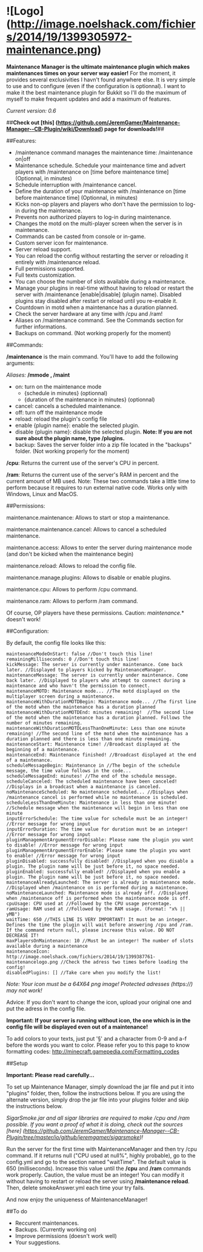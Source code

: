 ![Logo] (http://image.noelshack.com/fichiers/2014/19/1399305972-maintenance.png)
===========================

**Maintenance Manager is the ultimate maintenance plugin which makes maintenances times on your server way easier!**
For the moment, it provides several exclusivities I havn't found anywhere else. It is very simple to use and to configure (even if the configuration is optionnal). I want to make it the best maintenance plugin for Bukkit so I'll do the maximum of myself to make frequent updates and add a maximum of features.

*Current version: 0.6*


##**Check out [this] (https://github.com/JeremGamer/Maintenance-Manager--CB-Plugin/wiki/Download) page for downloads!**##


##Features:

- /maintenance command manages the maintenance time: /maintenance on|off
- Maintenance schedule. Schedule your maintenance time and advert players with /maintenance on [time before maintenance time] (Optionnal, in minutes)
- Schedule interruption with /maintenance cancel.
- Define the duration of your maintenance with /maintenance on [time before maintenance time] <duration> (Optionnal, in minutes)
- Kicks non-op players and players who don't have the permission to log-in during the maintenance.
- Prevents non authorized players to log-in during maintenance.
- Changes the motd on the multi-player screen when the server is in maintenance.
- Commands can be casted from console or in-game.
- Custom server icon for maintenance.
- Server reload support.
- You can reload the config without restarting the server or reloading it entirely with /maintenance reload.
- Full permissions supported.
- Full texts customization.
- You can choose the number of slots available during a maintenance.
- Manage your plugins in real-time without having to reload or restart the server with /maintenance [enable|disable] (plugin name). Disabled plugins stay disabled after restart or reload until you re-enable it. 
- Countdown in motd when a maintenance has a duration planned. 
- Check the server hardware at any time with /cpu and /ram!
- Aliases on /maintenance command. See the Commands section for further informations. 
- Backups on command. (Not working properly for the moment)

##Commands:

**/maintenance** is the main command. You'll have to add the following arguments:

*Aliases:* **/mmode , /maint**
* on: turn on the maintenance mode
    - {schedule in minutes} (optionnal)
    - {duration of the maintenance in minutes} (optionnal)
* cancel: cancels a scheduled maintenance. 
* off: turn off the maintenance mode
* reload: reload the plugin's config file
* enable {plugin name}: enable the selected plugin.
* disable {plugin name}: disable the selected plugin.
**Note: If you are not sure about the plugin name, type /plugins.**
* backup: Saves the server folder into a zip file located in the "backups" folder. (Not working properly for the moment)

**/cpu**: Returns the current use of the server's CPU in percent.

**/ram**: Returns the current use of the server's RAM in percent and the current amount of MB used. Note: These two commands take a little time to perform because it requires to run external native code. Works only with Windows, Linux and MacOS.

##Permissions:

maintenance.maintenance: Allows to start or stop a maintenance.

maintenance.maintenance.cancel: Allows to cancel a scheduled maintenance.

maintenance.access: Allows to enter the server during maintenance mode (and don't be kicked when the maintenance begin)

maintenance.reload: Allows to reload the config file.

maintenance.manage.plugins: Allows to disable or enable plugins.

maintenance.cpu: Allows to perform /cpu command.

maintenance.ram: Allows to perform /ram command.

Of course, OP players have these permissions. Caution: *maintenance.** doesn't work!


##Configuration:

By default, the config file looks like this:

```
maintenanceModeOnStart: false //Don't touch this line!
remainingMilliseconds: 0 //Don't touch this line!
kickMessage: The server is currently under maintenance. Come back later. //Displayed to players kicked by MaintenanceManager.
maintenanceMessage: The server is currently under maintenance. Come back later. //Displayed to players who attempt to connect during a maintenance and who havn't the permission to connect.
maintenanceMOTD: Maintenance mode... //The motd displayed on the multiplayer screen during a maintenance.
maintenanceWithDurationMOTDBegin: Maintenance mode... //The first line of the motd when the maintenance has a duration planned
maintenanceWithDurationMOTDEnd: minutes remaining!  //The second line of the motd when the maintenance has a duration planned. Follows the number of minutes remaining.
maintenanceWithDurationMOTDLessThanOneMinute: Less than one minute remaining! //The second line of the motd when the maintenance has a duration planned and there is less than one minute remaining.
maintenanceStart: Maintenance time! //Broadcast displayed at the beginning of a maintenance.
maintenanceEnd: Maintenance finished! //Broadcast displayed at the end of a maintenance.
scheduleMessageBegin: Maintenance in //The begin of the schedule message, the time value follows in the code...
scheduleMessageEnd: minutes! //The end of the schedule message.
scheduleCanceled: The scheduled maintenance have been canceled! //Displays in a broadcast when a maintenance is canceled.
noMaintenanceScheduled: No maintenance scheduled... //Displays when /maintenance cancel is performed while no maintenance is scheduled.
scheduleLessThanOneMinute: Maintenance in less than one minute! //Schedule message when the maintenance will begin in less than one minute
inputErrorSchedule: The time value for schedule must be an integer! //Error message for wrong input
inputErrorDuration: The time value for duration must be an integer! //Error message for wrong input
pluginManagementArgumentErrorDisable: Please name the plugin you want to disable! //Error message for wrong input
pluginManagementArgumentErrorEnable: Please name the plugin you want to enable! //Error message for wrong input
pluginDisabled: successfully disabled! //Displayed when you disable a plugin. The plugin name will be just before it, no space needed.
pluginEnabled: successfully enabled! //Displayed when you enable a plugin. The plugin name will be just before it, no space needed.
maintenanceAlreadyLaunched: The server is already in maintenance mode. //Displayed when /maintenance on is performed during a maintenance.
noMaintenanceLaunched: Maintenance mode is already off. //Displayed when /maintenance off is performed when the maintenance mode is off.
cpuUsage: CPU used at //Followed by the CPU usage percentage.
ramUsage: RAM used at //Followed by the RAM usage. (Format: "x% || yMB")
waitTime: 650 //THIS LINE IS VERY IMPORTANT! It must be an integer. Defines the time the plugin will wait before answering /cpu and /ram. If the command return null, please increase this value. DO NOT DECREASE IT!
maxPlayersOnMaintenance: 10 //Must be an integer! The number of slots available during a maintenance
maintenanceIcon: http://image.noelshack.com/fichiers/2014/19/1399387761-maintenancelogo.png //Check the adress two times before loading the config!
disabledPlugins: [] //Take care when you modify the list!
```

*Note: Your icon must be a 64X64 png image! Protected adresses (https://) may not work!*

Advice: If you don't want to change the icon, upload your original one and put the adress in the config file.

**Important: If your server is running without icon, the one which is in the config file will be displayed even out of a maintenance!**

To add colors to your texts, just put '§' and a character from 0-9 and a-f before the words you want to color. Please refer you to this page to know formatting codes: http://minecraft.gamepedia.com/Formatting_codes


##Setup

**Important: Please read carefully...**

To set up Maintenance Manager, simply download the jar file and put it into "plugins" folder, then, follow the instructions below.
If you are using the alternate version, simply drop the jar file into your plugins folder and skip the instructions below.

*SigarSmoke.jar and all sigar libraries are required to make /cpu and /ram possible. If you want a proof of what it is doing, check out the sources [here] (https://github.com/JeremGamer/Maintenance-Manager--CB-Plugin/tree/master/io/github/jeremgamer/sigarsmoke)!*

Run the server for the first time with MaintenanceManager and then try /cpu command. If it returns null ("CPU used at null%", highly probable), go to the config.yml and go to the section named "waitTime". The default value is 650 (milliseconds). Increase this value until the **/cpu** and **/ram** commands work properly. Caution, the value must be an integer! You can modify it without having to restart or reload the server using **/maintenance reload**. Then, delete smokeAnswer.yml each time your try fails.

And now enjoy the uniqueness of MaintenanceManager!


##To do

* Reccurent maintenances.
* Backups. (Currently working on)
* Improve permissions (doesn't work well)
* Your suggestions. 
